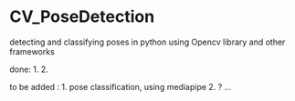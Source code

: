 # CV_PoseDetection
detecting and classifying poses in python using Opencv library and other frameworks

done:
    1.
    2.


to be added :
    1. pose classification, using mediapipe 
    2. ?
    ...
